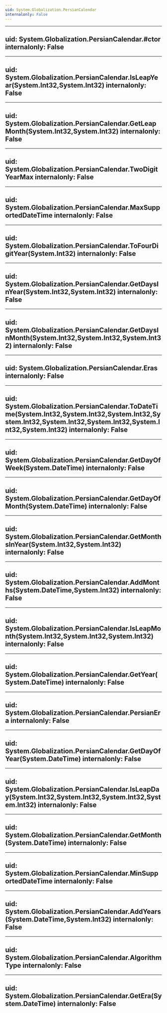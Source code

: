 ```yaml
---
uid: System.Globalization.PersianCalendar
internalonly: False
---
```


---
uid: System.Globalization.PersianCalendar.#ctor
internalonly: False
---

---
uid: System.Globalization.PersianCalendar.IsLeapYear(System.Int32,System.Int32)
internalonly: False
---

---
uid: System.Globalization.PersianCalendar.GetLeapMonth(System.Int32,System.Int32)
internalonly: False
---

---
uid: System.Globalization.PersianCalendar.TwoDigitYearMax
internalonly: False
---

---
uid: System.Globalization.PersianCalendar.MaxSupportedDateTime
internalonly: False
---

---
uid: System.Globalization.PersianCalendar.ToFourDigitYear(System.Int32)
internalonly: False
---

---
uid: System.Globalization.PersianCalendar.GetDaysInYear(System.Int32,System.Int32)
internalonly: False
---

---
uid: System.Globalization.PersianCalendar.GetDaysInMonth(System.Int32,System.Int32,System.Int32)
internalonly: False
---

---
uid: System.Globalization.PersianCalendar.Eras
internalonly: False
---

---
uid: System.Globalization.PersianCalendar.ToDateTime(System.Int32,System.Int32,System.Int32,System.Int32,System.Int32,System.Int32,System.Int32,System.Int32)
internalonly: False
---

---
uid: System.Globalization.PersianCalendar.GetDayOfWeek(System.DateTime)
internalonly: False
---

---
uid: System.Globalization.PersianCalendar.GetDayOfMonth(System.DateTime)
internalonly: False
---

---
uid: System.Globalization.PersianCalendar.GetMonthsInYear(System.Int32,System.Int32)
internalonly: False
---

---
uid: System.Globalization.PersianCalendar.AddMonths(System.DateTime,System.Int32)
internalonly: False
---

---
uid: System.Globalization.PersianCalendar.IsLeapMonth(System.Int32,System.Int32,System.Int32)
internalonly: False
---

---
uid: System.Globalization.PersianCalendar.GetYear(System.DateTime)
internalonly: False
---

---
uid: System.Globalization.PersianCalendar.PersianEra
internalonly: False
---

---
uid: System.Globalization.PersianCalendar.GetDayOfYear(System.DateTime)
internalonly: False
---

---
uid: System.Globalization.PersianCalendar.IsLeapDay(System.Int32,System.Int32,System.Int32,System.Int32)
internalonly: False
---

---
uid: System.Globalization.PersianCalendar.GetMonth(System.DateTime)
internalonly: False
---

---
uid: System.Globalization.PersianCalendar.MinSupportedDateTime
internalonly: False
---

---
uid: System.Globalization.PersianCalendar.AddYears(System.DateTime,System.Int32)
internalonly: False
---

---
uid: System.Globalization.PersianCalendar.AlgorithmType
internalonly: False
---

---
uid: System.Globalization.PersianCalendar.GetEra(System.DateTime)
internalonly: False
---
